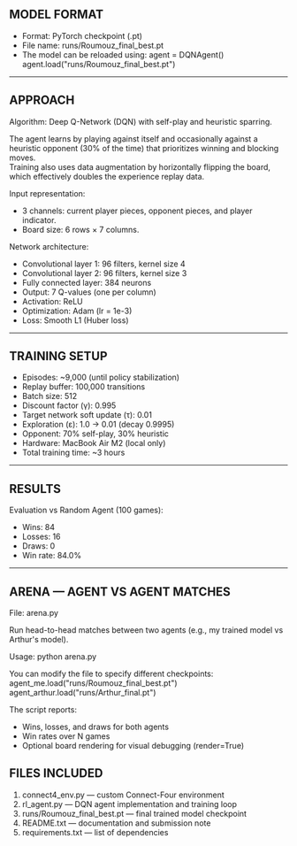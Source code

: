 
MODEL FORMAT
--------------------------------------------------------
- Format: PyTorch checkpoint (.pt)
- File name: runs/Roumouz_final_best.pt
- The model can be reloaded using:
    agent = DQNAgent()
    agent.load("runs/Roumouz_final_best.pt")

--------------------------------------------------------
APPROACH
--------------------------------------------------------
Algorithm: Deep Q-Network (DQN) with self-play and heuristic sparring.

The agent learns by playing against itself and occasionally against a heuristic opponent 
(30% of the time) that prioritizes winning and blocking moves.  
Training also uses data augmentation by horizontally flipping the board, 
which effectively doubles the experience replay data.

Input representation:
- 3 channels: current player pieces, opponent pieces, and player indicator.  
- Board size: 6 rows × 7 columns.

Network architecture:
- Convolutional layer 1: 96 filters, kernel size 4  
- Convolutional layer 2: 96 filters, kernel size 3  
- Fully connected layer: 384 neurons  
- Output: 7 Q-values (one per column)  
- Activation: ReLU  
- Optimization: Adam (lr = 1e-3)  
- Loss: Smooth L1 (Huber loss)

--------------------------------------------------------
TRAINING SETUP
--------------------------------------------------------
- Episodes: ~9,000 (until policy stabilization)
- Replay buffer: 100,000 transitions
- Batch size: 512
- Discount factor (γ): 0.995
- Target network soft update (τ): 0.01
- Exploration (ε): 1.0 → 0.01 (decay 0.9995)
- Opponent: 70% self-play, 30% heuristic
- Hardware: MacBook Air M2 (local only)
- Total training time: ~3 hours

--------------------------------------------------------
RESULTS
--------------------------------------------------------
Evaluation vs Random Agent (100 games):
- Wins: 84
- Losses: 16
- Draws: 0
- Win rate: 84.0%
--------------------------------------------------------
ARENA — AGENT VS AGENT MATCHES
--------------------------------------------------------
File: arena.py

Run head-to-head matches between two agents (e.g., my trained model vs Arthur's model).

Usage:
    python arena.py

You can modify the file to specify different checkpoints:
    agent_me.load("runs/Roumouz_final_best.pt")
    agent_arthur.load("runs/Arthur_final.pt")

The script reports:
- Wins, losses, and draws for both agents
- Win rates over N games
- Optional board rendering for visual debugging (render=True)



FILES INCLUDED
--------------------------------------------------------
1. connect4_env.py          — custom Connect-Four environment
2. rl_agent.py              — DQN agent implementation and training loop
3. runs/Roumouz_final_best.pt        — final trained model checkpoint
4. README.txt               — documentation and submission note
5. requirements.txt — list of dependencies
